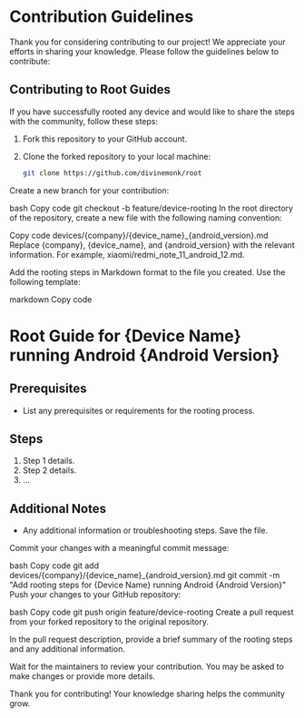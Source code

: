# Contribution Guidelines

Thank you for considering contributing to our project! We appreciate your efforts in sharing your knowledge. Please follow the guidelines below to contribute:

## Contributing to Root Guides

If you have successfully rooted any device and would like to share the steps with the community, follow these steps:

1. Fork this repository to your GitHub account.

2. Clone the forked repository to your local machine:
   ```bash
   git clone https://github.com/divinemonk/root
Create a new branch for your contribution:

bash
Copy code
git checkout -b feature/device-rooting
In the root directory of the repository, create a new file with the following naming convention:

Copy code
devices/{company}/{device_name}_{android_version}.md
Replace {company}, {device_name}, and {android_version} with the relevant information. For example, xiaomi/redmi_note_11_android_12.md.

Add the rooting steps in Markdown format to the file you created. Use the following template:

markdown
Copy code
# Root Guide for {Device Name} running Android {Android Version}

## Prerequisites
- List any prerequisites or requirements for the rooting process.

## Steps

1. Step 1 details.
2. Step 2 details.
3. ...

## Additional Notes
- Any additional information or troubleshooting steps.
Save the file.

Commit your changes with a meaningful commit message:

bash
Copy code
git add devices/{company}/{device_name}_{android_version}.md
git commit -m "Add rooting steps for {Device Name} running Android {Android Version}"
Push your changes to your GitHub repository:

bash
Copy code
git push origin feature/device-rooting
Create a pull request from your forked repository to the original repository.

In the pull request description, provide a brief summary of the rooting steps and any additional information.

Wait for the maintainers to review your contribution. You may be asked to make changes or provide more details.

Thank you for contributing! Your knowledge sharing helps the community grow.
